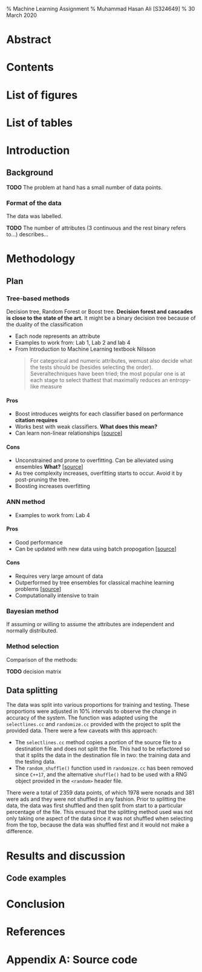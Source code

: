 % Machine Learning Assignment
% Muhammad Hasan Ali [S324649]
% 30 March 2020

# Abstract

# Contents

# List of figures

# List of tables

# Introduction

## Background

**TODO** The problem at hand has a small number of data points.

### Format of the data

The data was labelled.

**TODO** The number of attributes (3 continuous and the rest binary refers to...) describes...

# Methodology

## Plan

### Tree-based methods

Decision tree, Random Forest or Boost tree. **Decision forest and cascades is close to the state of the art.**
It might be a binary decision tree because of the duality of the classification

- Each node represents an attribute
- Examples to work from: Lab 1, Lab 2 and lab 4
- From Introduction to Machine Learning textbook Nilsson
  > For categorical and numeric attributes, wemust also decide what the tests should be (besides selecting the order). Severaltechniques have been tried; the most popular one is at each stage to select thattest that maximally reduces an entropy-like measure

#### Pros

- Boost introduces weights for each classifier based on performance **citation requires**
- Works best with weak classifiers. **What does this mean?**
- Can learn non-linear relationships [[source](https://elitedatascience.com/machine-learning-algorithms)]

#### Cons

- Unconstrained and prone to overfitting. Can be alleviated using ensembles **What?** [[source](https://elitedatascience.com/machine-learning-algorithms)]
- As tree complexity increases, overfitting starts to occur. Avoid it by post-pruning the tree.
- Boosting increases overfitting

### ANN method

- Examples to work from: Lab 4

#### Pros

- Good performance
- Can be updated with new data using batch propogation [[source](https://elitedatascience.com/machine-learning-algorithms)]

#### Cons

- Requires very large amount of data
- Outperformed by tree ensembles for classical machine learning problems [[source](https://elitedatascience.com/machine-learning-algorithms)]
- Computationally intensive to train

### Bayesian method

If assuming or willing to assume the attributes are independent and normally distributed.

### Method selection

Comparison of the methods:

**TODO** decision matrix

## Data splitting

The data was split into various proportions for training and testing. These proportions were adjusted in 10% intervals to observe the change in accuracy of the system. The function was adapted using the `selectlines.cc` and `randomize.cc` provided with the project to split the provided data. There were a few caveats with this approach:

- The `selectlines.cc` method copies a portion of the source file to a destination file and does not split the file. This had to be refactored so that it splits the data in the destination file in two: the training data and the testing data.
- The `random_shuffle()` function used in `randomize.cc` has been removed since `C++17`, and the alternative `shuffle()` had to be used with a RNG object provided in the `<random>` header file.

There were a total of 2359 data points, of which 1978 were nonads and 381 were ads and they were not shuffled in any fashion. Prior to splitting the data, the data was first shuffled and then split from start to a particular percentage of the file. This ensured that the splitting method used was not only taking one aspect of the data since it was not shuffled when selecting from the top, because the data was shuffled first and it would not make a difference.

# Results and discussion

## Code examples

# Conclusion

# References

# Appendix A: Source code
